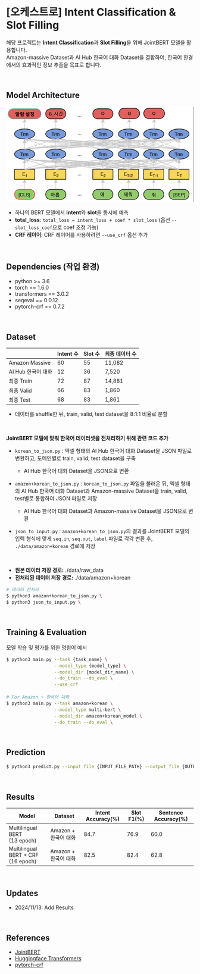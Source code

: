 # [오케스트로] Intent Classification & Slot Filling

해당 프로젝트는 **Intent Classification**과 **Slot Filling**을 위해 JointBERT 모델을 활용합니다. 
<br/>
Amazon-massive Dataset과 AI Hub 한국어 대화 Dataset을 결합하여, 한국어 환경에서의 효과적인 정보 추출을 목표로 합니다.

<br/>

## Model Architecture


<p float="left" align="center">
    <img src="./Korean_BERT_IMG.png" alt="한국어 BERT 그림" />
</p>



- 하나의 BERT 모델에서 **intent**와 **slot**을 동시에 예측
- **total_loss**: `total_loss = intent_loss + coef * slot_loss` (옵션 `--slot_loss_coef`으로 coef 조정 가능)
- **CRF 레이어**: CRF 레이어를 사용하려면 `--use_crf` 옵션 추가


<br/>

## Dependencies (작업 환경)

- python >= 3.6
- torch == 1.6.0
- transformers == 3.0.2
- seqeval == 0.0.12
- pytorch-crf == 0.7.2


<br/>

## Dataset

|                 | Intent 수  | Slot 수  | 최종 데이터 수 | 
| --------------- | ---------- | -------- | -------------- |
| Amazon Massive  |     60     |   55     |    11,082      | 
| AI Hub 한국어 대화 |     12     |   36     |     7,520      | 
| 최종 Train      |     72     |   87    |    14,881      | 
| 최종 Valid      |     66     |   83     |     1,860      | 
| 최종 Test       |     68     |   83     |     1,861      | 

- 데이터를 shuffle한 뒤, train, valid, test dataset을 8:1:1 비율로 분할

<br/>

**JointBERT 모델에 맞춰 한국어 데이터셋을 전처리하기 위해 관련 코드 추가**

- `korean_to_json.py` : 엑셀 형태의 AI Hub 한국어 대화 Dataset을 JSON 파일로 변환하고, 도메인별로 train, valid, test dataset을 구축  
  * AI Hub 한국어 대화 Dataset을 JSON으로 변환

- `amazon+korean_to_json.py` : `korean_to_json.py` 파일을 불러온 뒤, 엑셀 형태의 AI Hub 한국어 대화 Dataset과 Amazon-massive Dataset을 train, valid, test별로 통합하여 JSON 파일로 저장
  * AI Hub 한국어 대화 Dataset과 Amazon-massive Dataset을 JSON으로 변환

- `json_to_input.py` : `amazon+korean_to_json.py`의 결과를 JointBERT 모델의 입력 형식에 맞게 `seq.in`, `seq.out`, `label` 파일로 각각 변환 후, `./data/amazon+korean` 경로에 저장

<br/>

- **원본 데이터 저장 경로:** ./data/raw_data
- **전처리된 데이터 저장 경로:** ./data/amazon+korean 


```bash
# 데이터 전처리
$ python3 amazon+korean_to_json.py \
$ python3 json_to_input.py \
```

<br/>

## Training & Evaluation 

모델 학습 및 평가를 위한 명령어 예시

```bash
$ python3 main.py --task {task_name} \
                  --model_type {model_type} \
                  --model_dir {model_dir_name} \
                  --do_train --do_eval \
                  --use_crf

# For Amazon + 한국어 대화
$ python3 main.py --task amazon+korean \
                  --model_type multi-bert \
                  --model_dir amazon+korean_model \
                  --do_train --do_eval \
```

<br/>

## Prediction

```bash
$ python3 predict.py --input_file {INPUT_FILE_PATH} --output_file {OUTPUT_FILE_PATH} --model_dir {SAVED_CKPT_PATH}
```

<br/>

## Results


| Model                                  | Dataset               | Intent Accuracy(%) | Slot F1(%) | Sentence Accuracy(%) |
|----------------------------------------|-----------------------|--------------------|------------|--------------------|
| Multilingual BERT <br> (13 epoch)     | Amazon + 한국어 대화    | 84.7            | 76.9      | 60.0               |
| Multilingual BERT + CRF <br> (16 epoch)     | Amazon + 한국어 대화    | 82.5            | 82.4      | 62.8               |


<br/>

## Updates

- 2024/11/13: Add Results


<br/>

## References
- [JointBERT](https://github.com/monologg/JointBERT)
- [Huggingface Transformers](https://github.com/huggingface/transformers)
- [pytorch-crf](https://github.com/kmkurn/pytorch-crf)